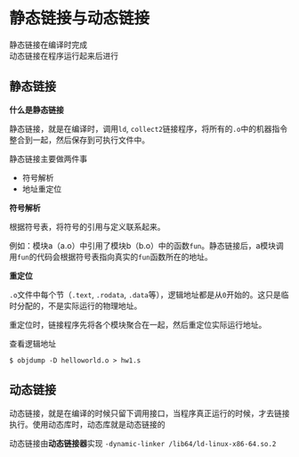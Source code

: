 # 静态链接与动态链接

静态链接在编译时完成  
动态链接在程序运行起来后进行

## 静态链接

**什么是静态链接**

静态链接，就是在编译时，调用`ld`, `collect2`链接程序，将所有的`.o`中的机器指令整合到一起，然后保存到可执行文件中。

静态链接主要做两件事

- 符号解析
- 地址重定位

**符号解析**

根据符号表，将符号的引用与定义联系起来。

例如：模块a（a.o）中引用了模块b（b.o）中的函数`fun`。静态链接后，a模块调用`fun`的代码会根据符号表指向真实的`fun`函数所在的地址。

**重定位**

`.o`文件中每个节（`.text`, `.rodata`, `.data`等），逻辑地址都是从`0`开始的。这只是临时分配的，不是实际运行的物理地址。

重定位时，链接程序先将各个模块聚合在一起，然后重定位实际运行地址。

查看逻辑地址

```
$ objdump -D helloworld.o > hw1.s
```

## 动态链接

动态链接，就是在编译的时候只留下调用接口，当程序真正运行的时候，才去链接执行。使用动态库时，动态库就是动态链接的

动态链接由**动态链接器**实现 `-dynamic-linker /lib64/ld-linux-x86-64.so.2`
